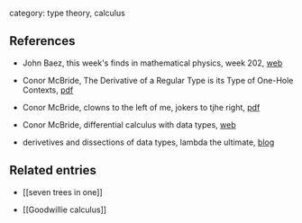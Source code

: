category: type theory, calculus

## References

* John Baez, this week's finds in mathematical physics, week 202, [web](http://math.ucr.edu/home/baez/week202.html)

* Conor McBride, The Derivative of a Regular Type is its Type of One-Hole Contexts, [pdf](http://strictlypositive.org/diff.pdf)

* Conor McBride, clowns to the left of me, jokers to tjhe right, [pdf](http://strictlypositive.org/CJ.pdf)

* Conor McBride, differential calculus with data types, [web](http://strictlypositive.org/calculus/)

* derivetives and dissections of data types, lambda the ultimate, [blog](http://lambda-the-ultimate.org/node/1957)

## Related entries

* [[seven trees in one]]

* [[Goodwillie calculus]]